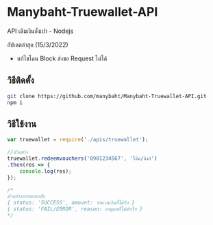 ﻿# Manybaht-Truewallet-API

API เติมเงินอั่งเปา - Nodejs

อัปเดตล่าสุด (15/3/2022)
+ แก้ไขโดน Block ส่งขอ Request ไม่ได้

## วิธีติดตั้ง

```bash
git clone https://github.com/manybaht/Manybaht-Truewallet-API.git
npm i
```

## วิธีใช้งาน

```javascript
var truewallet = require('./apis/truewallet');

//ตัวอย่าง
truewallet.redeemvouchers('0901234567', 'โค้ด/ลิงก์')
.then(res => {
    console.log(res);
});

/*
ตัวอย่างการตอบกลับ
{ status: 'SUCCESS', amount: จำนวนเงินที่ได้รับ }
{ status: 'FAIL/ERROR', reason: เหตุผลที่ไม่สำเร็จ }
*/
```